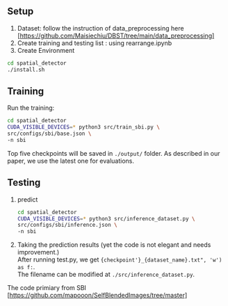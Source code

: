 ## Setup
1. Dataset: follow the instruction of data_preprocessing here [https://github.com/Maisiechiu/DBST/tree/main/data_preprocessing]
2. Create training and testing list : using rearrange.ipynb
3. Create Environment
```bash
cd spatial_detector
./install.sh
```
## Training
Run the training:
```bash
cd spatial_detector
CUDA_VISIBLE_DEVICES=* python3 src/train_sbi.py \
src/configs/sbi/base.json \
-n sbi
```
Top five checkpoints will be saved in `./output/` folder. As described in our paper, we use the latest one for evaluations.

## Testing
1. predict
    ```bash
    cd spatial_detector
    CUDA_VISIBLE_DEVICES=* python3 src/inference_dataset.py \
    src/configs/sbi/inference.json \
    -n sbi
    ```
2. Taking the prediction results (yet the code is not elegant and needs improvement.)    
After running test.py, we get `{checkpoint'}_{dataset_name}.txt", 'w') as f:`.    
The filename can be modified at `./src/inference_dataset.py`.

The code primiary from SBI [https://github.com/mapooon/SelfBlendedImages/tree/master]